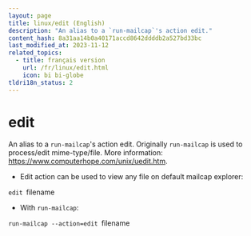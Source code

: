 ```yaml
---
layout: page
title: linux/edit (English)
description: "An alias to a `run-mailcap`'s action edit."
content_hash: 8a31aa14b0a40171accd8642ddddb2a527bd33bc
last_modified_at: 2023-11-12
related_topics:
  - title: français version
    url: /fr/linux/edit.html
    icon: bi bi-globe
tldri18n_status: 2
---
```

# edit

An alias to a `run-mailcap`'s action edit.
Originally `run-mailcap` is used to process/edit mime-type/file.
More information: <https://www.computerhope.com/unix/uedit.htm>.

- Edit action can be used to view any file on default mailcap explorer:

`edit `<span class="tldr-var badge badge-pill bg-dark-lm bg-white-dm text-white-lm text-dark-dm font-weight-bold">filename</span>

- With `run-mailcap`:

`run-mailcap --action=edit `<span class="tldr-var badge badge-pill bg-dark-lm bg-white-dm text-white-lm text-dark-dm font-weight-bold">filename</span>
